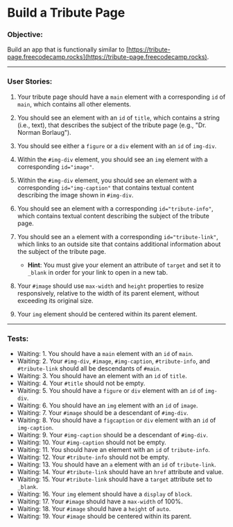 # Build a Tribute Page

### Objective:
Build an app that is functionally similar to [https://tribute-page.freecodecamp.rocks](https://tribute-page.freecodecamp.rocks).

---

### User Stories:

1. Your tribute page should have a `main` element with a corresponding `id` of `main`, which contains all other elements.

2. You should see an element with an `id` of `title`, which contains a string (i.e., text), that describes the subject of the tribute page (e.g., "Dr. Norman Borlaug").

3. You should see either a `figure` or a `div` element with an `id` of `img-div`.

4. Within the `#img-div` element, you should see an `img` element with a corresponding `id="image"`.

5. Within the `#img-div` element, you should see an element with a corresponding `id="img-caption"` that contains textual content describing the image shown in `#img-div`.

6. You should see an element with a corresponding `id="tribute-info"`, which contains textual content describing the subject of the tribute page.

7. You should see an `a` element with a corresponding `id="tribute-link"`, which links to an outside site that contains additional information about the subject of the tribute page.
   - **Hint**: You must give your element an attribute of `target` and set it to `_blank` in order for your link to open in a new tab.

8. Your `#image` should use `max-width` and `height` properties to resize responsively, relative to the width of its parent element, without exceeding its original size.

9. Your `img` element should be centered within its parent element.

---

### Tests:

- Waiting: 1. You should have a `main` element with an `id` of `main`.
- Waiting: 2. Your `#img-div`, `#image`, `#img-caption`, `#tribute-info`, and `#tribute-link` should all be descendants of `#main`.
- Waiting: 3. You should have an element with an `id` of `title`.
- Waiting: 4. Your `#title` should not be empty.
- Waiting: 5. You should have a `figure` or `div` element with an `id` of `img-div`.
- Waiting: 6. You should have an `img` element with an `id` of `image`.
- Waiting: 7. Your `#image` should be a descendant of `#img-div`.
- Waiting: 8. You should have a `figcaption` or `div` element with an `id` of `img-caption`.
- Waiting: 9. Your `#img-caption` should be a descendant of `#img-div`.
- Waiting: 10. Your `#img-caption` should not be empty.
- Waiting: 11. You should have an element with an `id` of `tribute-info`.
- Waiting: 12. Your `#tribute-info` should not be empty.
- Waiting: 13. You should have an `a` element with an `id` of `tribute-link`.
- Waiting: 14. Your `#tribute-link` should have an `href` attribute and value.
- Waiting: 15. Your `#tribute-link` should have a `target` attribute set to `_blank`.
- Waiting: 16. Your `img` element should have a `display` of `block`.
- Waiting: 17. Your `#image` should have a `max-width` of 100%.
- Waiting: 18. Your `#image` should have a `height` of `auto`.
- Waiting: 19. Your `#image` should be centered within its parent.


